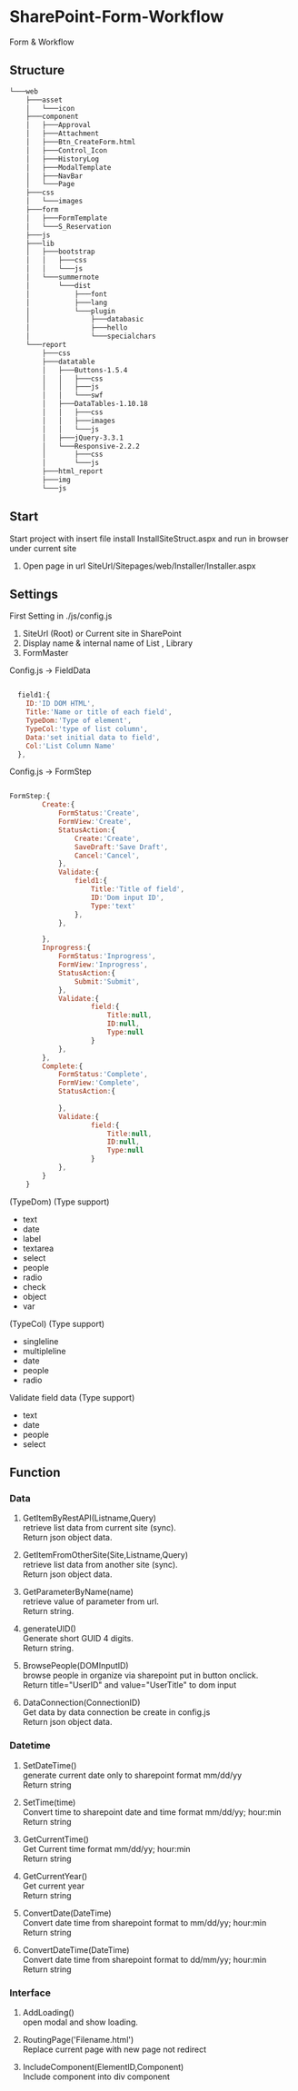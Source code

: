 # SharePoint-Form-Workflow
Form &amp; Workflow

## Structure
``` bash
└───web
    ├───asset
    │   └───icon
    ├───component
    │   ├───Approval
    │   ├───Attachment
    │   ├───Btn_CreateForm.html
    │   ├───Control_Icon
    │   ├───HistoryLog
    │   ├───ModalTemplate
    │   ├───NavBar
    │   └───Page
    ├───css
    │   └───images
    ├───form
    │   ├───FormTemplate
    │   └───S_Reservation
    ├───js
    ├───lib
    │   ├───bootstrap
    │   │   ├───css
    │   │   └───js
    │   └───summernote
    │       └───dist
    │           ├───font
    │           ├───lang
    │           └───plugin
    │               ├───databasic
    │               ├───hello
    │               └───specialchars
    └───report
        ├───css
        ├───datatable
        │   ├───Buttons-1.5.4
        │   │   ├───css
        │   │   ├───js
        │   │   └───swf
        │   ├───DataTables-1.10.18
        │   │   ├───css
        │   │   ├───images
        │   │   └───js
        │   ├───jQuery-3.3.1
        │   └───Responsive-2.2.2
        │       ├───css
        │       └───js
        ├───html_report
        ├───img
        └───js
```
## Start
Start project with insert file install InstallSiteStruct.aspx and run in browser under current site
1) Open page in url SiteUrl/Sitepages/web/Installer/Installer.aspx

## Settings
First Setting in ./js/config.js
1) SiteUrl (Root) or Current site in SharePoint
2) Display name & internal name of List , Library
3) FormMaster

Config.js -> FieldData

``` javascript

  field1:{
    ID:'ID DOM HTML',
    Title:'Name or title of each field',
    TypeDom:'Type of element',
    TypeCol:'type of list column',
    Data:'set initial data to field',
    Col:'List Column Name'
  },

```

Config.js -> FormStep

``` javascript

FormStep:{
        Create:{
            FormStatus:'Create',
            FormView:'Create',
            StatusAction:{
                Create:'Create',
                SaveDraft:'Save Draft',
                Cancel:'Cancel',
            },
            Validate:{
                field1:{
                    Title:'Title of field',
                    ID:'Dom input ID',
                    Type:'text'
                },        
            },

        },
        Inprogress:{
            FormStatus:'Inprogress',
            FormView:'Inprogress',
            StatusAction:{
                Submit:'Submit',
            },
            Validate:{
                    field:{
                        Title:null,
                        ID:null,
                        Type:null
                    }
            },
        },
        Complete:{
            FormStatus:'Complete',
            FormView:'Complete',
            StatusAction:{
                
            },
            Validate:{
                    field:{
                        Title:null,
                        ID:null,
                        Type:null
                    }
            },
        }   
    }
```

(TypeDom) (Type support)          
  - text               
  - date              
  - label              
  - textarea          
  - select            
  - people
  - radio
  - check
  - object
  - var

(TypeCol) (Type support)
  - singleline
  - multipleline
  - date
  - people
  - radio

Validate field data (Type support)
- text 
- date
- people
- select

## Function 

### Data

1) GetItemByRestAPI(Listname,Query)<br/>
    retrieve list data from current site (sync).<br/>
    Return json object data.<br/>

2) GetItemFromOtherSite(Site,Listname,Query)<br/>
    retrieve list data from another site (sync).<br/>
    Return  json object data.<br/>

3)  GetParameterByName(name)<br/>
    retrieve value of parameter from url.<br/>
    Return string.<br/>

4)  generateUID()<br/>
    Generate short GUID 4 digits.<br/>
    Return string.<br/>

5)  BrowsePeople(DOMInputID)<br/>
    browse people in organize via sharepoint put in button onclick.<br/>
    Return title="UserID" and value="UserTitle" to dom input<br/>

6)  DataConnection(ConnectionID)<br/>
    Get data by data connection be create in config.js<br/>
    Return json object data.<br/>

### Datetime

1)  SetDateTime()<br/>
    generate current date only to sharepoint format mm/dd/yy<br/>
    Return string<br/>

2)  SetTime(time)<br/>
    Convert time to sharepoint date and time format mm/dd/yy; hour:min<br/>
    Return string<br/>

3)  GetCurrentTime()<br/>
    Get Current time format mm/dd/yy; hour:min<br/>
    Return string<br/>

4)  GetCurrentYear()<br/>
    Get current year<br/>
    Return string<br/>

5)  ConvertDate(DateTime)<br/>
    Convert date time from sharepoint format to mm/dd/yy; hour:min<br/>
    Return string<br/>

6)  ConvertDateTime(DateTime)<br/>
    Convert date time from sharepoint format to dd/mm/yy; hour:min<br/>
    Return string<br/>



### Interface

1) AddLoading()<br/>
   open modal and show loading.<br/>

2) RoutingPage('Filename.html')<br/>
   Replace current page with new page not redirect<br/>

3) IncludeComponent(ElementID,Component)<br/>
   Include component into div component<br/>